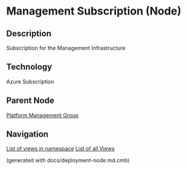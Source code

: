 # Management Subscription (Node)
## Description
Subscription for the Management Infrastructure

## Technology
Azure Subscription

## Parent Node
[Platform Management Group](../../../mybank/it-management/azure/platform-management-group.md)


## Navigation
[List of views in namespace](./views-in-namespace.md)
[List of all Views](../../../views.md)

(generated with docs/deployment-node.md.cmb)
